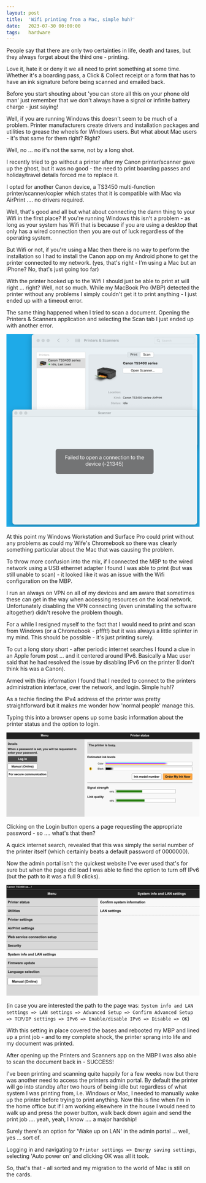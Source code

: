 ```yaml
---
layout: post
title:  'Wifi printing from a Mac, simple huh?'
date:   2023-07-30 00:00:00
tags:   hardware
---
```

People say that there are only two certainties in life, death and taxes, but they always forget about the third one - printing. 

Love it, hate it or deny it we all need to print something at some time. Whether it's a boarding pass, a Click & Collect receipt or a form that has to have an ink signature before being scanned and emailed back.

Before you start shouting about 'you can store all this on your phone old man' just remember that we don't always have a signal or infinite battery charge - just saying!

Well, if you are running Windows this doesn't seem to be much of a problem. Printer manufacturers create drivers and installation packages and utilities to grease the wheels for Windows users. But what about Mac users - it's that same for them right? Right?
<!--more-->

Well, no ... no it's not the same, not by a long shot.

I recently tried to go without a printer after my Canon printer/scanner gave up the ghost, but it was no good - the need to print boarding passes and holiday/travel details forced me to replace it.

I opted for another Canon device, a TS3450 multi-function printer/scanner/copier which states that it is compatible with Mac via AirPrint .... no drivers required.

Well, that's good and all but what about connecting the damn thing to your Wifi in the first place? If you're running Windows this isn't a problem - as long as your system has Wifi that is because if you are using a desktop that only has a wired connection then you are out of luck regardless of the operating system.

But Wifi or not, if you're using a Mac then there is no way to perform the installation so I had to install the Canon app on my Android phone to get the printer connected to my network. (yes, that's right - I'm using a Mac but an iPhone? No, that's just going too far)

With the printer hooked up to the Wifi I should just be able to print at will right ... right? Well, not so much. While my MacBook Pro (MBP) detected the printer without any problems I simply couldn't get it to print anything - I just ended up with a timeout error.

The same thing happened when I tried to scan a document. Opening the Printers & Scanners application and selecting the Scan tab I just ended up with another error.

![Scan error on Mac](/assets/images/canon-scan-error.png)

At this point my Windows Workstation and Surface Pro could print without any problems as could my Wife's Chromebook so there was clearly something particular about the Mac that was causing the problem.

To throw more confusion into the mix, if I connected the MBP to the wired network using a USB ethernet adapter I found I was able to print (but was still unable to scan) - it looked like it was an issue with the Wifi configuration on the MBP.

I run an always on VPN on all of my devices and am aware that sometimes these can get in the way when accessing resources on the local network. Unfortunately disabling the VPN connecting (even uninstalling the software altogether) didn't resolve the problem though.

For a while I resigned myself to the fact that I would need to print and scan from Windows (or a Chromebook - pffft!) but it was always a little splinter in my mind. This should be possible - it's just printing surely.

To cut a long story short - after periodic internet searches I found a clue in an Apple forum post ... and it centered around IPv6. Basically a Mac user said that he had resolved the issue by disabling IPv6 on the printer (I don't think his was a Canon).

Armed with this information I found that I needed to connect to the printers administration interface, over the network, and login. Simple huh!?

As a techie finding the IPv4 address of the printer was pretty straightforward but it makes me wonder how 'normal people' manage this. 

Typing this into a browser opens up some basic information about the printer status and the option to login.

![Conon admin landing page](/assets/images/canon-admin-page.png)

Clicking on the Login button opens a page requesting the appropriate password - so .... what's that then? 

A quick internet search, revealed that this was simply the serial number of the printer itself (which certainly beats a default password of 0000000).

Now the admin portal isn't the quickest website I've ever used that's for sure but when the page did load I was able to find the option to turn off IPv6 (but the path to it was a full 9 clicks).

![Canon Admin Options](/assets/images/canon-admin-menu.png)

(in case you are interested the path to the page was: `System info and LAN settings => LAN settings => Advanced Setup => Confirm Advanced Setup => TCP/IP settings => IPv6 => Enable/disable IPv6 => Disable => OK`)

With this setting in place covered the bases and rebooted my MBP and lined up a print job - and to my complete shock, the printer sprang into life and my document was printed.

After opening up the Printers and Scanners app on the MBP I was also able to scan the document back in - SUCCESS!

I've been printing and scanning quite happily for a few weeks now but there was another need to access the printers admin portal. By default the printer will go into standby after two hours of being idle but regardless of what system I was printing from, i.e. Windows or Mac, I needed to manually wake up the printer before trying to print anything.
Now this is fine when I'm in the home office but if I am working elsewhere in the house I would need to walk up and press the power button, walk back down again and send the print job .... yeah, yeah, I know .... a major hardship!

Surely there's an option for 'Wake up on LAN' in the admin portal ... well, yes ... sort of.

Logging in and navigating to `Printer settings => Energy saving settings`, selecting 'Auto power on' and clicking OK was all it took.

So, that's that - all sorted and my migration to the world of Mac is still on the cards.
